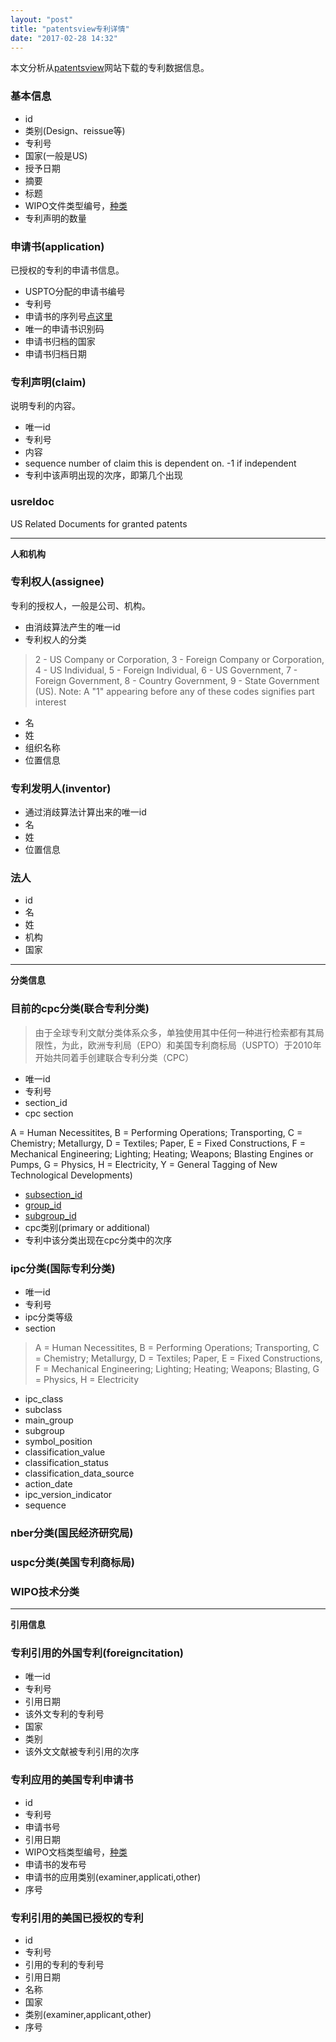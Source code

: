 ```yaml
---
layout: "post"
title: "patentsview专利详情"
date: "2017-02-28 14:32"
---
```


本文分析从[patentsview](http://www.patentsview.org)网站下载的专利数据信息。

<!-- more -->
### 基本信息

- id
- 类别(Design、reissue等)
- 专利号
- 国家(一般是US)
- 授予日期
- 摘要
- 标题
- WIPO文件类型编号，[种类](http://www.uspto.gov/learning-and-resources/support-centers/electronic-business-center/kind-codes-included-uspto-patent)
- 专利声明的数量

### 申请书(application)

已授权的专利的申请书信息。

- USPTO分配的申请书编号
- 专利号
- 申请书的序列号[点这里](https://www.uspto.gov/web/offices/ac/ido/oeip/taf/filingyr.htm)
- 唯一的申请书识别码
- 申请书归档的国家
- 申请书归档日期

### 专利声明(claim)

说明专利的内容。

- 唯一id
- 专利号
- 内容
- sequence number of claim this is dependent on. -1 if independent
- 专利中该声明出现的次序，即第几个出现

### usreldoc

US Related Documents for granted patents

-----------
**人和机构**
### 专利权人(assignee)

专利的授权人，一般是公司、机构。

- 由消歧算法产生的唯一id
- 专利权人的分类

> 2 - US Company or Corporation, 3 - Foreign Company or Corporation, 4 - US Individual, 5 - Foreign Individual, 6 - US Government, 7 - Foreign Government, 8 - Country Government, 9 - State Government (US). Note: A "1" appearing before any of these codes signifies part interest


- 名
- 姓
- 组织名称
- 位置信息

### 专利发明人(inventor)

- 通过消歧算法计算出来的唯一id
- 名
- 姓
- 位置信息

### 法人

- id
- 名
- 姓
- 机构
- 国家

-------
**分类信息**
### 目前的cpc分类(联合专利分类)

> 由于全球专利文献分类体系众多，单独使用其中任何一种进行检索都有其局限性，为此，欧洲专利局（EPO）和美国专利商标局（USPTO）于2010年开始共同着手创建联合专利分类（CPC）

- 唯一id
- 专利号
- section_id
- cpc section  

A = Human Necessitites, B = Performing Operations; Transporting, C = Chemistry; Metallurgy, D = Textiles; Paper, E = Fixed Constructions, F = Mechanical Engineering; Lighting; Heating; Weapons; Blasting Engines or Pumps, G = Physics, H = Electricity, Y = General Tagging of New Technological Developments)

- [subsection_id](http://www.uspto.gov/web/patents/classification/cpc.html)
- [group_id](http://www.uspto.gov/web/patents/classification/cpc.html)
- [subgroup_id](http://www.uspto.gov/web/patents/classification/cpc.html)
- cpc类别(primary or additional)
- 专利中该分类出现在cpc分类中的次序

### ipc分类(国际专利分类)

- 唯一id
- 专利号
- ipc分类等级
- section

> A = Human Necessitites, B = Performing Operations; Transporting, C = Chemistry; Metallurgy, D = Textiles; Paper, E = Fixed Constructions, F = Mechanical Engineering; Lighting; Heating; Weapons; Blasting, G = Physics, H = Electricity


- ipc_class
- subclass
- main_group
- subgroup
- symbol_position
- classification_value
- classification_status
- classification_data_source
- action_date
- ipc_version_indicator
- sequence

### nber分类(国民经济研究局)

### uspc分类(美国专利商标局)

### WIPO技术分类

--------
**引用信息**
### 专利引用的外国专利(foreigncitation)

- 唯一id
- 专利号
- 引用日期
- 该外文专利的专利号
- 国家
- 类别
- 该外文文献被专利引用的次序

### 专利应用的美国专利申请书

- id
- 专利号
- 申请书号
- 引用日期
- WIPO文档类型编号，[种类](http://www.uspto.gov/learning-and-resources/support-centers/electronic-business-center/kind-codes-included-uspto-patent)
- 申请书的发布号
- 申请书的应用类别(examiner,applicati,other)
- 序号

### 专利引用的美国已授权的专利

- id
- 专利号
- 引用的专利的专利号
- 引用日期
- 名称
- 国家
- 类别(examiner,applicant,other)
- 序号
